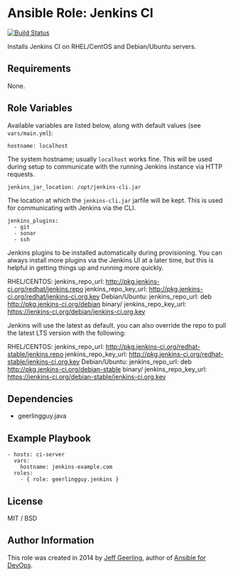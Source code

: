 # Ansible Role: Jenkins CI

[![Build Status](https://travis-ci.org/geerlingguy/ansible-role-jenkins.svg?branch=master)](https://travis-ci.org/geerlingguy/ansible-role-jenkins)

Installs Jenkins CI on RHEL/CentOS and Debian/Ubuntu servers.

## Requirements

None.

## Role Variables

Available variables are listed below, along with default values (see `vars/main.yml`):

    hostname: localhost

The system hostname; usually `localhost` works fine. This will be used during setup to communicate with the running Jenkins instance via HTTP requests.

    jenkins_jar_location: /opt/jenkins-cli.jar

The location at which the `jenkins-cli.jar` jarfile will be kept. This is used for communicating with Jenkins via the CLI.

    jenkins_plugins:
      - git
      - sonar
      - ssh

Jenkins plugins to be installed automatically during provisioning. You can always install more plugins via the Jenkins UI at a later time, but this is helpful in getting things up and running more quickly.

RHEL/CENTOS:
    jenkins_repo_url: http://pkg.jenkins-ci.org/redhat/jenkins.repo
    jenkins_repo_key_url: http://pkg.jenkins-ci.org/redhat/jenkins-ci.org.key
Debian/Ubuntu:
    jenkins_repo_url: deb http://pkg.jenkins-ci.org/debian binary/
    jenkins_repo_key_url: https://jenkins-ci.org/debian/jenkins-ci.org.key

Jenkins will use the latest as default. you can also override the repo to pull the latest LTS version with the following:

RHEL/CENTOS:
    jenkins_repo_url: http://pkg.jenkins-ci.org/redhat-stable/jenkins.repo
    jenkins_repo_key_url: http://pkg.jenkins-ci.org/redhat-stable/jenkins-ci.org.key
Debian/Ubuntu:
    jenkins_repo_url: deb http://pkg.jenkins-ci.org/debian-stable binary/
    jenkins_repo_key_url: https://jenkins-ci.org/debian-stable/jenkins-ci.org.key

## Dependencies

  - geerlingguy.java

## Example Playbook

    - hosts: ci-server
      vars:
        hostname: jenkins-example.com
      roles:
        - { role: geerlingguy.jenkins }

## License

MIT / BSD

## Author Information

This role was created in 2014 by [Jeff Geerling](http://jeffgeerling.com/), author of [Ansible for DevOps](http://ansiblefordevops.com/).
